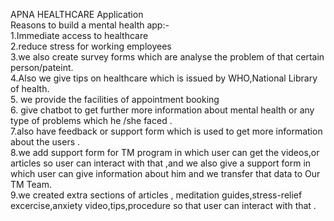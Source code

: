 APNA HEALTHCARE Application
<br>Reasons to build a mental health app:-
<br>1.Immediate access to healthcare
<br>2.reduce stress for working employees
<br>3.we also create survey forms which are analyse the problem of that certain person/pateint.
<br>4.Also we give tips on healthcare which is issued by WHO,National Library of health.
<br>5. we provide the facilities of appointment booking
<br>6.  give chatbot to get further more information about mental health or any type of problems which he /she faced .
<br>7.also have feedback or support form which is used to get more  information about the users .
<br>8.we add support form for TM program in which user can get the videos,or articles so user can interact with that ,and we also give a support form in which user can give information about him and we transfer that data to Our TM Team.
<br>9.we created extra sections of articles , meditation guides,stress-relief excercise,anxiety video,tips,procedure so that user can interact with that .
